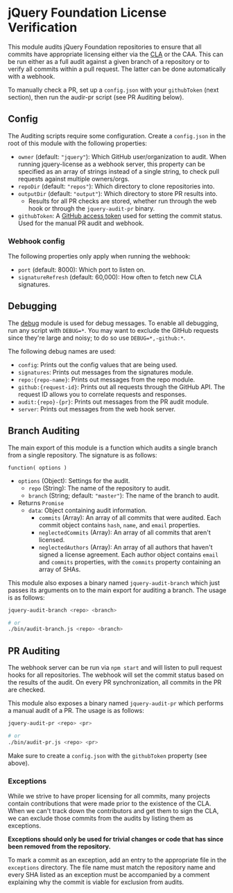 # jQuery Foundation License Verification

This module audits jQuery Foundation repositories to ensure that all commits have appropriate licensing either via the [CLA](http://contribute.jquery.org/CLA/) or the CAA. This can be run either as a full audit against a given branch of a repository or to verify all commits within a pull request. The latter can be done automatically with a webhook.

To manually check a PR, set up a `config.json` with your `githubToken` (next section), then run the audir-pr script (see PR Auditing below).



## Config

The Auditing scripts require some configuration. Create a `config.json` in the root of this module with the following properties:

* `owner` (default: `"jquery"`): Which GitHub user/organization to audit.
  When running jquery-license as a webhook server, this property can be specified as an array
  of strings instead of a single string, to check pull requests against multiple owners/orgs.
* `repoDir` (default: `"repos"`): Which directory to clone repositories into.
* `outputDir` (default: `"output"`): Which directory to store PR results into.
  * Results for all PR checks are stored, whether run through the web hook or through the `jquery-audit-pr` binary.
* `githubToken`: A [GitHub access token](https://help.github.com/articles/creating-an-access-token-for-command-line-use/) used for setting the commit status. Used for the manual PR audit and webhook.

### Webhook config

The following properties only apply when running the webhook:

* `port` (default: 8000): Which port to listen on.
* `signatureRefresh` (default: 60,000): How often to fetch new CLA signatures.



## Debugging

The [debug](https://www.npmjs.org/package/debug) module is used for debug messages. To enable all debugging, run any script with `DEBUG=*`. You may want to exclude the GitHub requests since they're large and noisy; to do so use `DEBUG=*,-github:*`.

The following debug names are used:

* `config`: Prints out the config values that are being used.
* `signatures`: Prints out messages from the signatures module.
* `repo:{repo-name}`: Prints out messages from the repo module.
* `github:{request-id}`: Prints out all requests through the GitHub API. The request ID allows you to correlate requests and responses.
* `audit:{repo}-{pr}`: Prints out messages from the PR audit module.
* `server`: Prints out messages from the web hook server.



## Branch Auditing

The main export of this module is a function which audits a single branch from a single repository. The signature is as follows:

`function( options )`
* `options` (Object): Settings for the audit.
  * `repo` (String): The name of the repository to audit.
  * `branch` (String; default: `"master"`): The name of the branch to audit.
* Returns `Promise`
  * `data`: Object containing audit information.
    * `commits` (Array): An array of all commits that were audited. Each commit object contains `hash`, `name`, and `email` properties.
    * `neglectedCommits` (Array): An array of all commits that aren't licensed.
    * `neglectedAuthors` (Array): An array of all authors that haven't signed a license agreement. Each author object contains `email` and `commits` properties, with the `commits` property containing an array of SHAs.

This module also exposes a binary named `jquery-audit-branch` which just passes its arguments on to the main export for auditing a branch. The usage is as follows:

```sh
jquery-audit-branch <repo> <branch>

# or
./bin/audit-branch.js <repo> <branch>
```



## PR Auditing

The webhook server can be run via `npm start` and will listen to pull request hooks for all repositories. The webhook will set the commit status based on the results of the audit. On every PR synchronization, all commits in the PR are checked.

This module also exposes a binary named `jquery-audit-pr` which performs a manual audit of a PR. The usage is as follows:

```sh
jquery-audit-pr <repo> <pr>

# or
./bin/audit-pr.js <repo> <pr>
```

Make sure to create a `config.json` with the `githubToken` property (see above).



### Exceptions

While we strive to have proper licensing for all commits, many projects contain contributions that were made prior to the existence of the CLA. When we can't track down the contributors and get them to sign the CLA, we can exclude those commits from the audits by listing them as exceptions.

**Exceptions should only be used for trivial changes or code that has since been removed from the repository.**

To mark a commit as an exception, add an entry to the appropriate file in the `exceptions` directory. The file name must match the repository name and every SHA listed as an exception must be accompanied by a comment explaining why the commit is viable for exclusion from audits.
